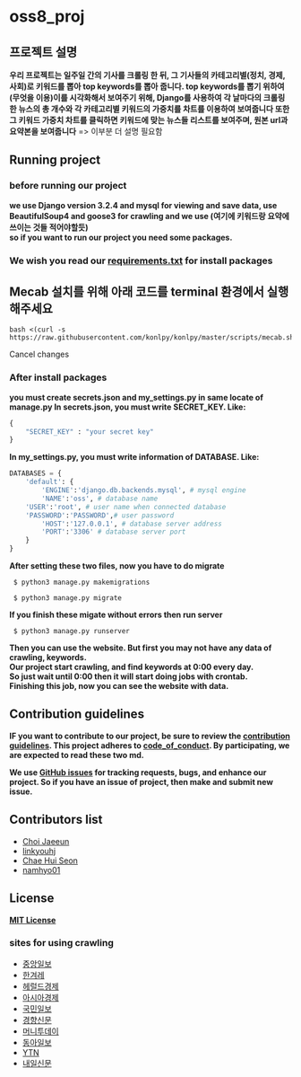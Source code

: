 # oss8_proj

## 프로젝트 설명
**우리 프로젝트는 일주일 간의 기사를 크롤링 한 뒤, 그 기사들의 카테고리별(정치, 경제, 사회)로 키워드를 뽑아 top keywords를 뽑아 줍니다.
top keywords를 뽑기 위하여 (무엇을 이용)이를 시각화해서 보여주기 위해, Django를 사용하여 각 날마다의 크롤링한 뉴스의 총 개수와 각 카테고리별 키워드의 가중치를 차트를 이용하여 보여줍니다
또한 그 키워드 가중치 차트를 클릭하면 키워드에 맞는 뉴스들 리스트를 보여주며, 원본 url과 요약본을 보여줍니다** => 이부분 더 설명 필요함


## Running project
### before running our project 
**we use Django version 3.2.4 and mysql for viewing and save data, use BeautifulSoup4 and goose3 for crawling
and we use (여기에 키워드랑 요약에 쓰이는 것들 적어야할듯)**  
**so if you want to run our project you need some packages.**  
### We wish you read our [requirements.txt](requirements.txt) for install packages
## Mecab 설치를 위해 아래 코드를 terminal 환경에서 실행해주세요
```
bash <(curl -s https://raw.githubusercontent.com/konlpy/konlpy/master/scripts/mecab.sh)
```
Cancel changes
### After install packages
**you must create secrets.json and my_settings.py in same locate of manage.py
In secrets.json, you must write SECRET_KEY. Like:**
```python
{
    "SECRET_KEY" : "your secret key"
}
```
**In my_settings.py, you must write information of DATABASE. Like:**
```python
DATABASES = {
    'default': { 
        'ENGINE':'django.db.backends.mysql', # mysql engine
        'NAME':'oss', # database name
	'USER':'root', # user name when connected database
	'PASSWORD':'PASSWORD',# user password
        'HOST':'127.0.0.1', # database server address
        'PORT':'3306' # database server port
    }
}
```
**After setting these two files, now you have to do migrate**  
```
 $ python3 manage.py makemigrations 
```

```
 $ python3 manage.py migrate
```

**If you finish these migate without errors then run server**  
```
 $ python3 manage.py runserver
```
**Then you can use the website. But first you may not have any data of crawling, keywords.  
Our project start crawling, and find keywords at 0:00 every day.  
So just wait until 0:00 then it will start doing jobs with crontab.  
Finishing this job, now you can see the website with data.**

## Contribution guidelines
**IF you want to contribute to our project, be sure to review the 
[contribution guidelines](CONTRIBUTING.md).
This project adheres to [code_of_conduct](CODE_OF_CONDUCT.md). 
By participating, we are expected to read these two md.**

**We use [GitHub issues](https://github.com/ossteam8/oss8_proj/issues) for 
tracking requests, bugs, and enhance our project.
So if you have an issue of project, then make and submit new issue.**

## Contributors list
 - [Choi Jaeeun](https://github.com/jjaen0823)  
 - [linkyouhj](https://github.com/linkyouhj)  
 - [Chae Hui Seon](https://github.com/chaehuiseon)  
 - [namhyo01](https://github.com/namhyo01)    

## License
**[MIT License](LICENSE)**



### sites for using crawling
 - [중앙일보](https://joongang.joins.com/)
 - [한겨레](https://www.hani.co.kr/arti/list.html)
 - [헤럴드경제](http://biz.heraldcorp.com/)
 - [아시아경제](https://www.asiae.co.kr/)
 - [국민일보](http://www.kmib.co.kr/news/index.asp)
 - [경향신문](http://www.khan.co.kr/)
 - [머니투데이](https://www.mt.co.kr/)
 - [동아일보](https://www.donga.com/)
 - [YTN](https://www.ytn.co.kr/)
 - [내일신문](https://www.naeil.com/)

